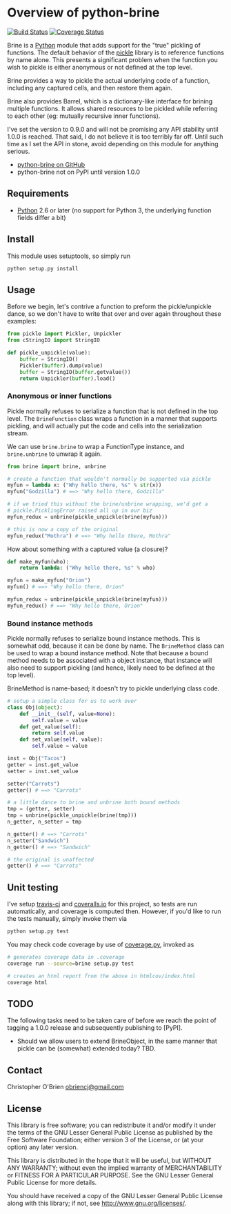 # Overview of python-brine

[![Build Status](https://travis-ci.org/obriencj/python-brine.png?branch=master)](https://travis-ci.org/obriencj/python-brine)
[![Coverage Status](https://coveralls.io/repos/obriencj/python-brine/badge.png?branch=master)](https://coveralls.io/r/obriencj/python-brine?branch=master)

Brine is a [Python] module that adds support for the "true" pickling
of functions. The default behavior of the [pickle] library is to
reference functions by name alone. This presents a significant problem
when the function you wish to pickle is either anonymous or not
defined at the top level.

Brine provides a way to pickle the actual underlying code of a
function, including any captured cells, and then restore them again.

Brine also provides Barrel, which is a dictionary-like interface for
brining multiple functions. It allows shared resources to be pickled
while referring to each other (eg: mutually recursive inner
functions).

I've set the version to 0.9.0 and will not be promising any API
stability until 1.0.0 is reached. That said, I do not believe it is
too terribly far off. Until such time as I set the API in stone, avoid
depending on this module for anything serious.

* [python-brine on GitHub][github]
* python-brine not on PyPI until version 1.0.0

[python]: http://python.org "Python"

[pickle]: http://docs.python.org/2.7/library/pickle.html
"pickle - Python object serialization"

[github]: https://github.com/obriencj/python-brine/
"python-brine on GitHub"


## Requirements

* [Python] 2.6 or later (no support for Python 3, the underlying
  function fields differ a bit)


## Install

This module uses setuptools, so simply run

```bash
python setup.py install
```


## Usage

Before we begin, let's contrive a function to preform the
pickle/unpickle dance, so we don't have to write that over and over
again throughout these examples:

```python
from pickle import Pickler, Unpickler
from cStringIO import StringIO

def pickle_unpickle(value):
    buffer = StringIO()
    Pickler(buffer).dump(value)
	buffer = StringIO(buffer.getvalue())
    return Unpickler(buffer).load()
```

### Anonymous or inner functions

Pickle normally refuses to serialize a function that is not defined in
the top level. The `BrineFunction` class wraps a function in a manner
that supports pickling, and will actually put the code and cells into
the serialization stream.

We can use `brine.brine` to wrap a FunctionType instance, and
`brine.unbrine` to unwrap it again.

```python
from brine import brine, unbrine

# create a function that wouldn't normally be supported via pickle
myfun = lambda x: ("Why hello there, %s" % str(x))
myfun("Godzilla") # ==> "Why hello there, Godzilla"

# if we tried this without the brine/unbrine wrapping, we'd get a
# pickle.PicklingError raised all up in our biz
myfun_redux = unbrine(pickle_unpickle(brine(myfun)))

# this is now a copy of the original
myfun_redux("Mothra") # ==> "Why hello there, Mothra"
```

How about something with a captured value (a closure)?

```python
def make_myfun(who):
    return lambda: ("Why hello there, %s" % who)

myfun = make_myfun("Orion")
myfun() # ==> "Why hello there, Orion"

myfun_redux = unbrine(pickle_unpickle(brine(myfun)))
myfun_redux() # ==> "Why hello there, Orion"
```

### Bound instance methods

Pickle normally refuses to serialize bound instance methods. This is
somewhat odd, because it can be done by name. The `BrineMethod` class
can be used to wrap a bound instance method. Note that because a bound
method needs to be associated with a object instance, that instance
will also need to support pickling (and hence, likely need to be
defined at the top level).

BrineMethod is name-based; it doesn't try to pickle underlying class
code.

```python
# setup a simple class for us to work over
class Obj(object):
    def __init__(self, value=None):
	    self.value = value
	def get_value(self):
	    return self.value
	def set_value(self, value):
	    self.value = value

inst = Obj("Tacos")
getter = inst.get_value
setter = inst.set_value

setter("Carrots")
getter() # ==> "Carrots"

# a little dance to brine and unbrine both bound methods
tmp = (getter, setter)
tmp = unbrine(pickle_unpickle(brine(tmp)))
n_getter, n_setter = tmp

n_getter() # ==> "Carrots"
n_setter("Sandwich")
n_getter() # ==> "Sandwich"

# the original is unaffected
getter() # ==> "Carrots"
```


## Unit testing

I've setup [travis-ci] and [coveralls.io] for this project, so tests
are run automatically, and coverage is computed then. However, if
you'd like to run the tests manually, simply invoke them via

```bash
python setup.py test
```

You may check code coverage by use of [coverage.py], invoked as

```bash
# generates coverage data in .coverage
coverage run --source=brine setup.py test

# creates an html report from the above in htmlcov/index.html
coverage html
```

[travis-ci]: https://travis-ci.org
[coveralls.io]: https://coveralls.io
[coverage.py]: http://nedbatchelder.com/code/coverage/


## TODO

The following tasks need to be taken care of before we reach the point
of tagging a 1.0.0 release and subsequently publishing to [PyPI].

* Should we allow users to extend BrineObject, in the same manner that
  pickle can be (somewhat) extended today? TBD.


## Contact

Christopher O'Brien <obriencj@gmail.com>


## License

This library is free software; you can redistribute it and/or modify
it under the terms of the GNU Lesser General Public License as
published by the Free Software Foundation; either version 3 of the
License, or (at your option) any later version.

This library is distributed in the hope that it will be useful, but
WITHOUT ANY WARRANTY; without even the implied warranty of
MERCHANTABILITY or FITNESS FOR A PARTICULAR PURPOSE.  See the GNU
Lesser General Public License for more details.

You should have received a copy of the GNU Lesser General Public
License along with this library; if not, see
<http://www.gnu.org/licenses/>.
